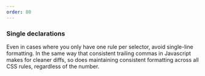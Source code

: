 ```yaml
---
order: 80
---
```


### Single declarations

Even in cases where you only have one rule per selector, avoid single-line formatting. In the same way that consistent trailing commas in Javascript makes for cleaner diffs, so does maintaining consistent formatting across all CSS rules, regardless of the number.